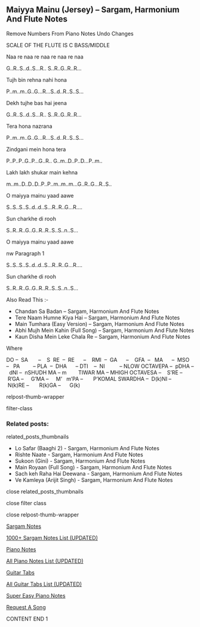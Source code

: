 
## Maiyya Mainu (Jersey) – Sargam, Harmonium And Flute Notes

Remove Numbers From Piano Notes
Undo Changes

SCALE OF THE FLUTE IS C BASS/MIDDLE

Naa re naa re naa re naa re naa

G..R..S..d..S…R.. S..R..G..R..R…

Tujh bin rehna nahi hona

P..m..m..G..G…R…S..d..R..S..S…

Dekh tujhe bas hai jeena

G..R..S..d..S…R.. S..R..G..R..R…

Tera hona nazrana

P..m..m..G..G…R…S..d..R..S..S…

Zindgani mein hona tera

P..P..P..G..P…G..R.. G..m..D..P..D…P..m..

Lakh lakh shukar main kehna

m..m..D..D..D..P..P..m..m..m…G..R..G…R..S..

O maiyya mainu yaad aawe

S..S..S..S..d..d..S…R..R..G…R….

Sun charkhe di rooh

S..R..R..G..G..R..R..S..S..n..S…

O maiyya mainu yaad aawe

nw Paragraph 1

S..S..S..S..d..d..S…R..R..G…R….

Sun charkhe di rooh

S..R..R..G..G..R..R..S..S..n..S…

Also Read This :-

* Chandan Sa Badan – Sargam, Harmonium And Flute Notes
* Tere Naam Humne Kiya Hai – Sargam, Harmonium And Flute Notes
* Main Tumhara (Easy Version) – Sargam, Harmonium And Flute Notes
* Abhi Mujh Mein Kahin (Full Song) – Sargam, Harmonium And Flute Notes
* Kaun Disha Mein Leke Chala Re – Sargam, Harmonium And Flute Notes

Where

DO –  SA       –    S  RE  –  RE      –    RMI  –  GA      –    GFA  –   MA      –  MSO  –   PA         – PLA  –  DHA      – DTI    –  NI          – NLOW OCTAVEPA –  pDHA –  dNI –  nSHUDH MA – m        TIWAR MA – MHIGH OCTAVESA –    S’RE –     R’GA –     G’MA –     M’   m’PA –       P’KOMAL SWARDHA –  D(k)NI –       N(k)RE –       R(k)GA –      G(k)

relpost-thumb-wrapper

filter-class

### Related posts:

related_posts_thumbnails

* Lo Safar (Baaghi 2) - Sargam, Harmonium And Flute Notes
* Rishte Naate - Sargam, Harmonium And Flute Notes
* Sukoon (Gini) - Sargam, Harmonium And Flute Notes
* Main Royaan (Full Song) - Sargam, Harmonium And Flute Notes
* Sach keh Raha Hai Deewana - Sargam, Harmonium And Flute Notes
* Ve Kamleya (Arijit Singh) - Sargam, Harmonium And Flute Notes

close related_posts_thumbnails

close filter class

close relpost-thumb-wrapper

[Sargam Notes](https://www.notationsworld.com/sargam-notes.html)

[1000+ Sargam Notes List (UPDATED)](https://www.notationsworld.com/all-songs-list-sargam-notes.html)

[Piano Notes](https://www.notationsworld.com/piano-notes.html)

[All Piano Notes List (UPDATED)](https://www.notationsworld.com/all-songs-list-piano-notes.html)

[Guitar Tabs](https://www.notationsworld.com/guitar-tabs.html)

[All Guitar Tabs List (UPDATED)](https://www.notationsworld.com/all-songs-list-guitar-tabs.html)

[Super Easy Piano Notes](https://studywall.in/)

[Request A Song](https://www.notationsworld.com/request-a-song.html)

CONTENT END 1

